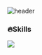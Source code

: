 ![header](https://capsule-render.vercel.app/api?type=soft&color=auto&height=100&animation=blink&section=header&text=Sumin's%20GitHub&fontSize=40)
### 🔥Skills
<img src="https://img.shields.io/badge/Android-3DDC84?style=flat-square&logo=Android&logoColor=white"/>

<!--
**SuMmmn/SuMmmn** is a ✨ _special_ ✨ repository because its `README.md` (this file) appears on your GitHub profile.

Here are some ideas to get you started:

- 🔭 I’m currently working on ...
- 🌱 I’m currently learning ...
- 👯 I’m looking to collaborate on ...
- 🤔 I’m looking for help with ...
- 💬 Ask me about ...
- 📫 How to reach me: ...
- 😄 Pronouns: ...
- ⚡ Fun fact: ...
-->
